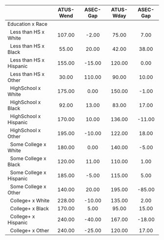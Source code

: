 
|                      |    ATUS-Wend |     ASEC-Gap |    ATUS-Wday |     ASEC-Gap |
| -------------------- | :----------: | :----------: | :----------: | :----------: |
| Education x Race     |              |              |              |              |
| &nbsp;&nbsp;Less than HS x White |       107.00 |        -2.00 |        75.00 |         7.00 |
| &nbsp;&nbsp;Less than HS x Black |        55.00 |        20.00 |        42.00 |        38.00 |
| &nbsp;&nbsp;Less than HS x Hispanic |       155.00 |       -15.00 |       120.00 |         0.00 |
| &nbsp;&nbsp;Less than HS x Other |        30.00 |       110.00 |        90.00 |        10.00 |
| &nbsp;&nbsp;HighSchool x White |       175.00 |         0.00 |       150.00 |        -1.00 |
| &nbsp;&nbsp;HighSchool x Black |        92.00 |        13.00 |        83.00 |        17.00 |
| &nbsp;&nbsp;HighSchool x Hispanic |       170.00 |        10.00 |       136.00 |       -11.00 |
| &nbsp;&nbsp;HighSchool x Other |       195.00 |       -10.00 |       122.00 |        18.00 |
| &nbsp;&nbsp;Some College x White |       180.00 |         0.00 |       140.00 |        -5.00 |
| &nbsp;&nbsp;Some College x Black |       120.00 |        11.00 |       110.00 |         1.00 |
| &nbsp;&nbsp;Some College x Hispanic |       185.00 |        -5.00 |       115.00 |         5.00 |
| &nbsp;&nbsp;Some College x Other |       140.00 |        20.00 |       195.00 |       -85.00 |
| &nbsp;&nbsp;College+ x White |       228.00 |       -10.00 |       135.00 |         2.00 |
| &nbsp;&nbsp;College+ x Black |       170.00 |         5.00 |        95.00 |        15.00 |
| &nbsp;&nbsp;College+ x Hispanic |       240.00 |       -40.00 |       167.00 |       -18.00 |
| &nbsp;&nbsp;College+ x Other |       240.00 |       -25.00 |       120.00 |        17.00 |

